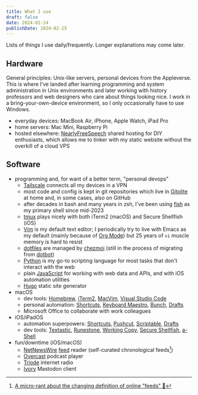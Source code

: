 ```yaml
---
title: What I use
draft: false
date: 2024-02-24
publishDate: 2024-02-25
---
```


Lists of things I use daily/frequently. Longer explanations may come later.

## Hardware

General principles: Unix-like servers, personal devices from the Appleverse. This is where I've landed after learning programming and system administration in Unix environments and later working with history professors and web designers who care about things looking nice. I work in a bring-your-own-device environment, so I only occasionally have to use Windows.

- everyday devices: MacBook Air, iPhone, Apple Watch, iPad Pro
- home servers: Mac Mini, Raspberry Pi
- hosted elsewhere: [NearlyFreeSpeech](https://www.nearlyfreespeech.net/) shared hosting for DIY enthusiasts, which allows me to tinker with my static website without the overkill of a cloud VPS

## Software

- programming and, for want of a better term, "personal devops"
    - [Tailscale](https://tailscale.com/) connects all my devices in a VPN
    - most code and config is kept in git repositories which live in [Gitolite](https://gitolite.com/gitolite/index.html) at home and, in some cases, also on GitHub
    - after decades in bash and many years in zsh, I've been using [fish](https://fishshell.com/) as my primary shell since mid-2023
    - [tmux](https://github.com/tmux/tmux/wiki) plays nicely with both iTerm2 (macOS) and Secure Shellfish (iOS)
    - [Vim](https://www.vim.org/) is my default text editor; I periodically try to live with Emacs as my default (mainly because of [Org Mode](https://orgmode.org/)) but 25 years of `vi` muscle memory is hard to resist
    - [dotfiles](https://dotfiles.github.io/) are managed by [chezmoi](https://chezmoi.io/) (still in the process of migrating from [dotbot](https://github.com/anishathalye/dotbot))
    - [Python](https://www.python.org/) is my go-to scripting language for most tasks that don't interact with the web
    - plain [JavaScript](https://developer.mozilla.org/en-US/docs/Web/JavaScript) for working with web data and APIs, and with iOS automation utilities
    - [Hugo](https://gohugo.io/) static site generator
- macOS
    - dev tools: [Homebrew](https://brew.sh/), [iTerm2](https://iterm2.com/), [MacVim](https://macvim.org/), [Visual Studio Code](https://code.visualstudio.com/)
    - personal automation: [Shortcuts](https://support.apple.com/en-au/guide/shortcuts-mac/welcome/mac), [Keyboard Maestro](https://www.keyboardmaestro.com/main/), [Bunch](https://bunchapp.co/), [Drafts](https://getdrafts.com/)
    - Microsoft Office to collaborate with work colleagues
- iOS/iPadOS
    - automation superpowers: [Shortcuts](https://support.apple.com/en-au/guide/shortcuts/welcome/ios), [Pushcut](https://pushcut.io/), [Scriptable](https://scriptable.app/), [Drafts](https://getdrafts.com/)
    - dev tools: [Textastic](https://www.textasticapp.com/), [Runestone](https://runestone.app/), [Working Copy](https://workingcopy.app/), [Secure Shellfish](https://secureshellfish.app/), [a-Shell](https://holzschu.github.io/a-Shell_iOS/)
- fun/downtime (iOS/macOS)
    - [NetNewsWire](https://netnewswire.com/) [feed](https://aboutfeeds.com/) reader (self-curated chronological feeds[^feedrant])
    - [Overcast](https://overcast.fm/) podcast player
    - [Triode](https://triode.app/) internet radio
    - [Ivory](https://tapbots.com/ivory/) Mastodon client

[^feedrant]: [A micro-rant about the changing definition of online "feeds" :mammoth:](https://aus.social/@claudinec/111793840021907927)

